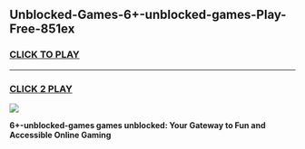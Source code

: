 
## Unblocked-Games-6+-unblocked-games-Play-Free-851ex
<h3>
<a href="https://premium76.site?title=6+-unblocked-games&ref=09A">CLICK TO PLAY</a></h3>
<hr>

<h3>
<a href="https://premium76.site?title=6+-unblocked-games&ref=09A">CLICK 2 PLAY</a>
  
</h3>

<a href="https://premium76.site?title=6+-unblocked-games&ref=09A"><img src="https://clearcache.store/games.png"></a>


**6+-unblocked-games games unblocked: Your Gateway to Fun and Accessible Online Gaming**
